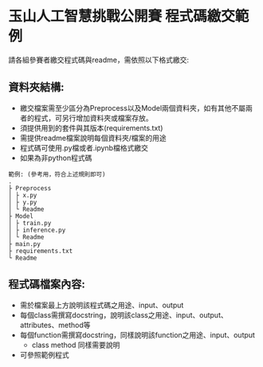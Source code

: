 # 玉山人工智慧挑戰公開賽 程式碼繳交範例
請各組參賽者繳交程式碼與readme，需依照以下格式繳交:

## 資料夾結構:
- 繳交檔案需至少區分為Preprocess以及Model兩個資料夾，如有其他不屬兩者的程式，可另行增加資料夾或檔案存放。
- 須提供用到的套件與其版本(requirements.txt)
- 需提供readme檔案說明每個資料夾/檔案的用途
- 程式碼可使用.py檔或者.ipynb檔格式繳交
- 如果為非python程式碼
```
範例: (參考用，符合上述規則即可)
.
├ Preprocess
│ ├ x.py
│ ├ y.py
│ └ Readme
├ Model
│ ├ train.py
│ ├ inference.py
│ └ Readme
├ main.py
├ requirements.txt
└ Readme
```
## 程式碼檔案內容:
- 需於檔案最上方說明該程式碼之用途、input、output
- 每個class需撰寫docstring，說明該class之用途、input、output、attributes、method等
- 每個function需撰寫docstring，同樣說明該function之用途、input、output
  - class method 同樣需要說明
- 可參照範例程式
